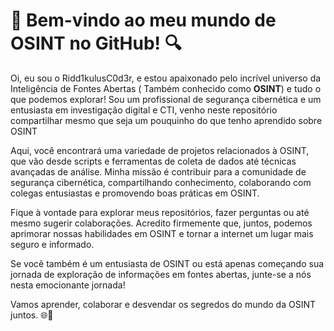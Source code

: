 #  🧠 Bem-vindo ao meu mundo de OSINT no GitHub! 🔍

Oi, eu sou o Ridd1kulusC0d3r, e estou apaixonado pelo incrível universo da Inteligência de Fontes Abertas ( Também conhecido como __OSINT__) e tudo o que podemos explorar! Sou um profissional de segurança cibernética e um entusiasta em investigação digital e CTI, venho neste repositório compartilhar mesmo que seja um pouquinho do que tenho aprendido sobre OSINT

Aqui, você encontrará uma variedade de projetos relacionados à OSINT, que vão desde scripts e ferramentas de coleta de dados até técnicas avançadas de análise. Minha missão é contribuir para a comunidade de segurança cibernética, compartilhando conhecimento, colaborando com colegas entusiastas e promovendo boas práticas em OSINT.

Fique à vontade para explorar meus repositórios, fazer perguntas ou até mesmo sugerir colaborações. Acredito firmemente que, juntos, podemos aprimorar nossas habilidades em OSINT e tornar a internet um lugar mais seguro e informado.

Se você também é um entusiasta de OSINT ou está apenas começando sua jornada de exploração de informações em fontes abertas, junte-se a nós nesta emocionante jornada!

Vamos aprender, colaborar e desvendar os segredos do mundo da OSINT juntos. 🌐🧐


